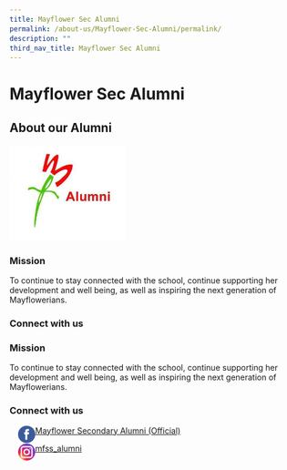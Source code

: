 ```yaml
---
title: Mayflower Sec Alumni
permalink: /about-us/Mayflower-Sec-Alumni/permalink/
description: ""
third_nav_title: Mayflower Sec Alumni
---
```

Mayflower Sec Alumni
====================

About our Alumni
----------------
<img src="/images/alumni.jpg" style="width:40%">

### Mission

To continue to stay connected with the school, continue supporting her development and well being, as well as inspiring the next generation of Mayflowerians.

### Connect with us

### Mission

To continue to stay connected with the school, continue supporting her development and well being, as well as inspiring the next generation of Mayflowerians.

### Connect with us

<img src="/images/icon_fb.svg" style="width:30px;height:30px;margin-left:15px;" align = "left"> [Mayflower Secondary Alumni (Official)](https://www.facebook.com/mayfloweralumni/)

<img src="/images/icon_instagram.svg" style="width:30px;height:30px;margin-left:15px;" align = "left"> [mfss\_alumni](https://www.instagram.com/mfss_alumni/)